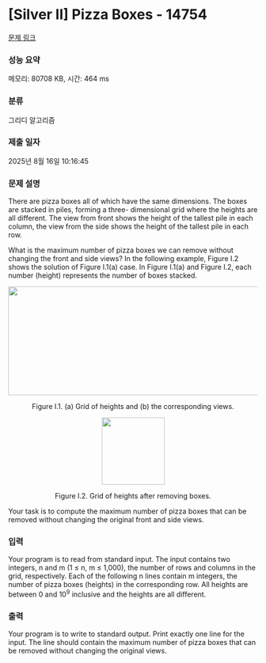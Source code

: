 # [Silver II] Pizza Boxes - 14754 

[문제 링크](https://www.acmicpc.net/problem/14754) 

### 성능 요약

메모리: 80708 KB, 시간: 464 ms

### 분류

그리디 알고리즘

### 제출 일자

2025년 8월 16일 10:16:45

### 문제 설명

<p>There are pizza boxes all of which have the same dimensions. The boxes are stacked in piles, forming a three- dimensional grid where the heights are all different. The view from front shows the height of the tallest pile in each column, the view from the side shows the height of the tallest pile in each row.</p>

<p>What is the maximum number of pizza boxes we can remove without changing the front and side views? In the following example, Figure I.2 shows the solution of Figure I.1(a) case. In Figure I.1(a) and Figure I.2, each number (height) represents the number of boxes stacked.</p>

<p style="text-align: center;"><img alt="" src="https://onlinejudgeimages.s3-ap-northeast-1.amazonaws.com/problem/14754/1.png" style="height:220px; width:583px"></p>

<p style="text-align: center;">Figure I.1. (a) Grid of heights and (b) the corresponding views.</p>

<p style="text-align: center;"><img alt="" src="https://onlinejudgeimages.s3-ap-northeast-1.amazonaws.com/problem/14754/2.png" style="height:136px; width:127px"></p>

<p style="text-align: center;">Figure I.2. Grid of heights after removing boxes.</p>

<p>Your task is to compute the maximum number of pizza boxes that can be removed without changing the original front and side views.</p>

### 입력 

 <p>Your program is to read from standard input. The input contains two integers, n and m (1 ≤ n, m ≤ 1,000), the number of rows and columns in the grid, respectively. Each of the following n lines contain m integers, the number of pizza boxes (heights) in the corresponding row. All heights are between 0 and 10<sup>9</sup> inclusive and the heights are all different.</p>

### 출력 

 <p>Your program is to write to standard output. Print exactly one line for the input. The line should contain the maximum number of pizza boxes that can be removed without changing the original views.</p>


